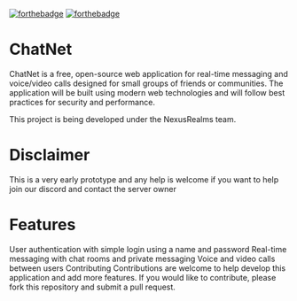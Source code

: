 [![forthebadge](https://forthebadge.com/images/badges/powered-by-coffee.svg)](https://forthebadge.com) [![forthebadge](https://forthebadge.com/images/badges/not-a-bug-a-feature.svg)](https://forthebadge.com)
# ChatNet
ChatNet is a free, open-source web application for real-time messaging and voice/video calls designed for small groups of friends or communities. The application will be built using modern web technologies and will follow best practices for security and performance.

This project is being developed under the NexusRealms team.
# Disclaimer 
This is a very early prototype and any help is welcome if you want to help join our discord and contact the server owner
# Features
User authentication with simple login using a name and password
Real-time messaging with chat rooms and private messaging
Voice and video calls between users
Contributing
Contributions are welcome to help develop this application and add more features. If you would like to contribute, please fork this repository and submit a pull request.

